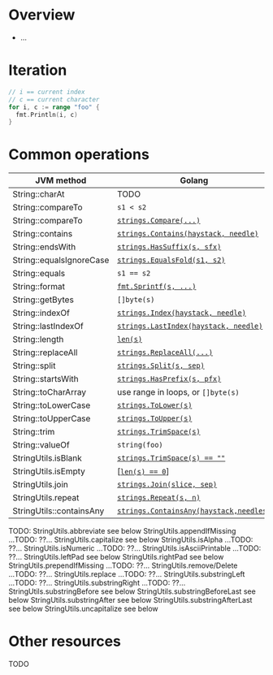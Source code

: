 # Overview
- ...


# Iteration
```go
// i == current index
// c == current character
for i, c := range "foo" {
  fmt.Println(i, c)
}
```


# Common operations
|JVM method|Golang|
|---|---|
|String::charAt|TODO|
|String::compareTo|`s1 < s2`|
|String::compareTo|[`strings.Compare(...)`](https://pkg.go.dev/strings#Compare)|
|String::contains|[`strings.Contains(haystack, needle)`](https://pkg.go.dev/strings#Contains)|
|String::endsWith|[`strings.HasSuffix(s, sfx)`](https://pkg.go.dev/strings#HasSuffix)|
|String::equalsIgnoreCase|[`strings.EqualsFold(s1, s2)`](https://pkg.go.dev/strings#EqualFold)|
|String::equals|`s1 == s2`|
|String::format|[`fmt.Sprintf(s, ...)`](https://pkg.go.dev/fmt#Sprintf)|
|String::getBytes|`[]byte(s)`|
|String::indexOf|[`strings.Index(haystack, needle)`](https://pkg.go.dev/strings#Index)|
|String::lastIndexOf|[`strings.LastIndex(haystack, needle)`](https://pkg.go.dev/strings#LastIndex)|
|String::length|[`len(s)`](https://pkg.go.dev/builtin#len)|
|String::replaceAll|[`strings.ReplaceAll(...)`](https://pkg.go.dev/strings#ReplaceAll)|
|String::split|[`strings.Split(s, sep)`](https://pkg.go.dev/strings#Split)|
|String::startsWith|[`strings.HasPrefix(s, pfx)`](https://pkg.go.dev/strings#HasPrefix)|
|String::toCharArray|use range in loops, or `[]byte(s)`|
|String::toLowerCase|[`strings.ToLower(s)`](https://pkg.go.dev/strings#ToLower)|
|String::toUpperCase|[`strings.ToUpper(s)`](https://pkg.go.dev/strings#ToUpper)|
|String::trim|[`strings.TrimSpace(s)`](https://pkg.go.dev/strings#TrimSpace)|
|String::valueOf|`string(foo)`|
|StringUtils.isBlank|[`strings.TrimSpace(s) == ""`](https://pkg.go.dev/strings#TrimSpace)|
|StringUtils.isEmpty|[[`len(s) == 0`](https://pkg.go.dev/builtin#len)]|
|StringUtils.join|[`strings.Join(slice, sep)`](https://pkg.go.dev/strings#Join)|
|StringUtils.repeat|[`strings.Repeat(s, n)`](https://pkg.go.dev/strings#Repeat)|
|StringUtils::containsAny|[`strings.ContainsAny(haystack,needles)`](https://pkg.go.dev/strings#ContainsAny)|


TODO:
StringUtils.abbreviate			see below
StringUtils.appendIfMissing		...TODO: ??...
StringUtils.capitalize			see below
StringUtils.isAlpha			    ...TODO: ??...
StringUtils.isNumeric			...TODO: ??...
StringUtils.isAsciiPrintable	...TODO: ??...
StringUtils.leftPad			    see below
StringUtils.rightPad			see below
StringUtils.prependIfMissing	...TODO: ??...
StringUtils.remove/Delete		...TODO: ??...
StringUtils.replace			    ...TODO: ??...
StringUtils.substringLeft		...TODO: ??...
StringUtils.substringRight		...TODO: ??...
StringUtils.substringBefore		see below
StringUtils.substringBeforeLast	see below
StringUtils.substringAfter		see below
StringUtils.substringAfterLast	see below
StringUtils.uncapitalize		see below


# Other resources
TODO